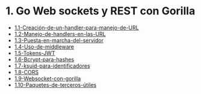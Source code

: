 # 1. Go Web sockets y REST con Gorilla



[comment]:STARTING_GENERATED_TOC

* [1.1-Creación-de-un-handler-para-manejo-de-URL](<./content/1.1-Creación-de-un-handler-para-manejo-de-URL.md>)
* [1.2-Manejo-de-handlers-en-las-URL](<./content/1.2-Manejo-de-handlers-en-las-URL.md>)
* [1.3-Puesta-en-marcha-del-servidor](<./content/1.3-Puesta-en-marcha-del-servidor.md>)
* [1.4-Uso-de-middleware](<./content/1.4-Uso-de-middleware.md>)
* [1.5-Tokens-JWT](<./content/1.5-Tokens-JWT.md>)
* [1.6-Bcrypt-para-hashes](<./content/1.6-Bcrypt-para-hashes.md>)
* [1.7-ksuid-para-identificadores](<./content/1.7-ksuid-para-identificadores.md>)
* [1.8-CORS](<./content/1.8-CORS.md>)
* [1.9-Websocket-con-gorilla](<./content/1.9-Websocket-con-gorilla.md>)
* [1.10-Paquetes-de-terceros-útiles](<./content/1.10-Paquetes-de-terceros-útiles.md>)

[comment]:ENDING_GENERATED_TOC
